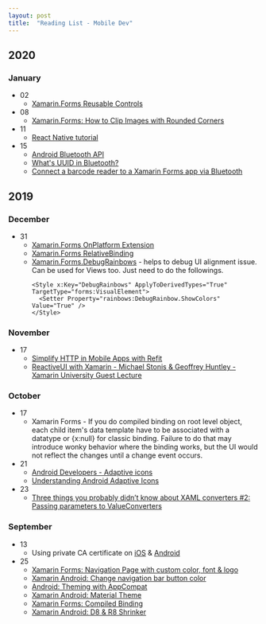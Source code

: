 ```yaml
---
layout: post
title:  "Reading List - Mobile Dev"
---
```


## 2020

### January
- 02
  - [Xamarin.Forms Reusable Controls](https://redpillxamarin.com/2017/01/28/206-reusable-controls/)
- 08
  - [Xamarin.Forms: How to Clip Images with Rounded Corners](https://montemagno.com/xamarin-forms-how-to-clip-images-with-rounded-corners/)
- 11
  - [React Native tutorial](https://facebook.github.io/react-native/docs/tutorial)
- 15
  - [Android Bluetooth API](https://developer.android.com/guide/topics/connectivity/bluetooth)
  - [What's UUID in Bluetooth?](https://stackoverflow.com/questions/13964342/android-how-do-bluetooth-uuids-work)
  - [Connect a barcode reader to a Xamarin Forms app via Bluetooth](https://acaliaro.wordpress.com/2017/02/07/connect-a-barcode-reader-to-a-xamarin-forms-app-via-bluetooth/)
  
## 2019

### December
- 31
  - [Xamarin.Forms OnPlatform Extension](https://docs.microsoft.com/en-us/xamarin/xamarin-forms/xaml/markup-extensions/consuming#onplatform-markup-extension)
  - [Xamarin.Forms RelativeBinding](https://docs.microsoft.com/en-us/xamarin/xamarin-forms/app-fundamentals/data-binding/relative-bindings)
  - [Xamarin.Forms.DebugRainbows](https://github.com/sthewissen/Xamarin.Forms.DebugRainbows) - helps to debug UI alignment issue. Can be used for Views too. Just need to do the followings.
    ```
    <Style x:Key="DebugRainbows" ApplyToDerivedTypes="True" TargetType="forms:VisualElement">
      <Setter Property="rainbows:DebugRainbow.ShowColors" Value="True" />
    </Style>
    ```  
  
### November
- 17
  - [Simplify HTTP in Mobile Apps with Refit](https://www.youtube.com/watch?v=IUP0XFs6XRI)
  - [ReactiveUI with Xamarin - Michael Stonis & Geoffrey Huntley - Xamarin University Guest Lecture](https://www.youtube.com/watch?v=vydDJ9CaIug)

### October
- 17
  - Xamarin Forms - If you do compiled binding on root level object, each child item's data template have to be associated with a datatype or {x:null} for classic binding. Failure to do that may introduce  wonky behavior where the binding works, but the UI would not reflect the changes until a change event occurs.
- 21
  - [Android Developers - Adaptive icons](https://developer.android.com/guide/practices/ui_guidelines/icon_design_adaptive)
  - [Understanding Android Adaptive Icons](https://medium.com/google-design/understanding-android-adaptive-icons-cee8a9de93e2)
- 23
  - [Three things you probably didn’t know about XAML converters #2: Passing parameters to ValueConverters](http://www.mobilemotion.eu/?p=657)
    
### September
- 13
  - Using private CA certificate on [iOS](https://support.apple.com/en-nz/HT204477) & [Android](https://support.google.com/pixelphone/answer/2844832?hl=en)
- 25
  - [Xamarin Forms: Navigation Page with custom color, font & logo](https://github.com/jsuarezruiz/xamarin-forms-customnavigationpage)
  - [Xamarin Android: Change navigation bar button color](https://forums.xamarin.com/discussion/103317/change-navigation-bar-back-button-color-in-xamarin-android)
  - [Android: Theming with AppCompat](https://medium.com/androiddevelopers/theming-with-appcompat-1a292b754b35)
  - [Xamarin Android: Material Theme](https://docs.microsoft.com/en-us/xamarin/android/user-interface/material-theme)
  - [Xamarin Forms: Compiled Binding](https://docs.microsoft.com/en-gb/xamarin/xamarin-forms/app-fundamentals/data-binding/compiled-bindings)
  - [Xamarin Android: D8 & R8 Shrinker](https://devblogs.microsoft.com/xamarin/androids-d8-dexer-and-r8-shrinker/)
  

